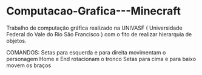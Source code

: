# Computacao-Grafica---Minecraft
Trabalho de computação gráfica realizado na UNIVASF ( Universidade Federal do Vale do Rio São Francisco ) com o fito de realizar hierarquia de objetos.

COMANDOS:
	Setas para esquerda e para direita movimentam o personagem 
	Home e End rotacionam o tronco
	Setas para cima e para baixo movem os braços  

